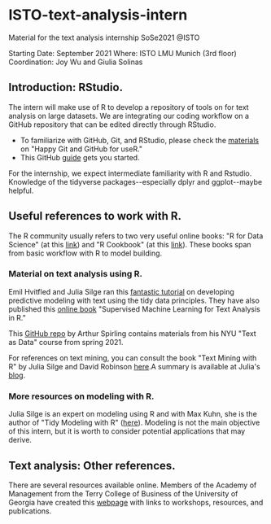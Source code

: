 # ISTO-text-analysis-intern
Material for the text analysis internship SoSe2021 @ISTO

Starting Date: September 2021
Where: ISTO LMU Munich (3rd floor)
Coordination: Joy Wu and Giulia Solinas

## Introduction: RStudio.

The intern will make use of R to develop a repository of tools on for text analysis on large datasets. We are integrating our coding workflow on a GitHub repository that can be edited directly through RStudio. 
* To familiarize with GitHub, Git, and RStudio, please check the [materials](https://happygitwithr.com/) on "Happy Git and GitHub for useR."
* This GitHub [guide](https://guides.github.com/activities/hello-world/) gets you started. 

For the internship, we expect intermediate familiarity with R and Rstudio. Knowledge of the tidyverse packages--especially dplyr and ggplot--maybe helpful. 

## Useful references to work with R.
The R community usually refers to two very useful online books: "R for Data Science" (at this [link](https://r4ds.had.co.nz/index.html)) and "R Cookbook" (at this [link](https://rc2e.com/index.html)). These books span from basic workflow with R to model building. 

### Material on text analysis using R.

Emil Hvitfled and Julia Silge ran this [fantastic tutorial](https://emilhvitfeldt.github.io/useR2020-text-modeling-tutorial/) on developing predictive modeling with text using the tidy data principles. They have also published this [online book](https://smltar.com/) "Supervised Machine Learning for Text Analysis in R."

This [GitHub repo](https://github.com/ArthurSpirling/text-as-data-class-spring2021) by Arthur Spirling contains materials from his NYU "Text as Data" course from spring 2021.  

For references on text mining, you can consult the book "Text Mining with R" by Julia Silge and David Robinson [here](https://www.tidytextmining.com/).A summary is available at Julia's [blog](https://juliasilge.com/blog/learn-tidytext-learnr/).

### More resources on modeling with R.
Julia Silge is an expert on modeling using R and with Max Kuhn, she is the author of "Tidy Modeling with R" ([here](https://www.tmwr.org/)). Modeling is not the main objective of this intern, but it is worth to consider potential applications that may derive.  

## Text analysis: Other references.
There are several resources available online. Members of the Academy of Management from the Terry College of Business of the University of Georgia have created this [webpage](https://www.terry.uga.edu/contentanalysis/research-and-methodology.php/) with links to workshops, resources, and publications. 

